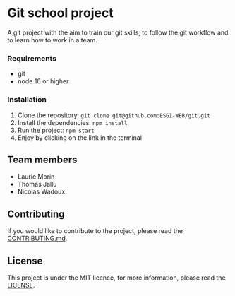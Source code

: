 # Git school project

A git project with the aim to train our git skills, to follow the git workflow and to learn how to work in a team.

### Requirements

- git
- node 16 or higher

### Installation

1. Clone the repository: `git clone git@github.com:ESGI-WEB/git.git`
2. Install the dependencies: `npm install`
3. Run the project: `npm start`
4. Enjoy by clicking on the link in the terminal

## Team members

- Laurie Morin
- Thomas Jallu
- Nicolas Wadoux

## Contributing

If you would like to contribute to the project, please read the [CONTRIBUTING.md](./docs/CONTRIBUTING.md).

## License

This project is under the MIT licence, for more information, please read the [LICENSE](./LICENSE).
